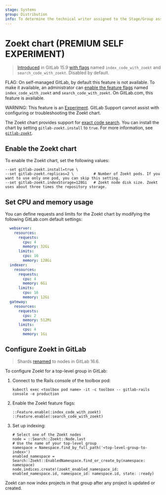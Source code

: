 ```yaml
---
stage: Systems
group: Distribution
info: To determine the technical writer assigned to the Stage/Group associated with this page, see https://handbook.gitlab.com/handbook/product/ux/technical-writing/#assignments
---
```


# Zoekt chart **(PREMIUM SELF EXPERIMENT)**

> [Introduced](https://gitlab.com/gitlab-org/gitlab/-/merge_requests/105049) in GitLab 15.9 [with flags](https://docs.gitlab.com/ee/administration/feature_flags.html) named `index_code_with_zoekt` and `search_code_with_zoekt`. Disabled by default.

FLAG:
On self-managed GitLab, by default this feature is not available.
To make it available, an administrator can [enable the feature flags](https://docs.gitlab.com/ee/administration/feature_flags.html) named `index_code_with_zoekt` and `search_code_with_zoekt`.
On GitLab.com, this feature is available.

WARNING:
This feature is an [Experiment](https://docs.gitlab.com/ee/policy/experiment-beta-support.html#experiment).
GitLab Support cannot assist with configuring or troubleshooting the Zoekt chart.

The Zoekt chart provides support for
[exact code search](https://docs.gitlab.com/ee/user/search/exact_code_search.html).
You can install the chart by setting `gitlab-zoekt.install` to `true`.
For more information, see [`gitlab-zoekt`](https://gitlab.com/gitlab-org/cloud-native/charts/gitlab-zoekt).

## Enable the Zoekt chart

To enable the Zoekt chart, set the following values:

```shell
--set gitlab-zoekt.install=true \
--set gitlab-zoekt.replicas=2 \         # Number of Zoekt pods. If you want to use only one pod, you can skip this setting.
--set gitlab-zoekt.indexStorage=128Gi   # Zoekt node disk size. Zoekt uses about three times the repository storage.
```

## Set CPU and memory usage

You can define requests and limits for the Zoekt chart by modifying the following GitLab.com default settings:

```yaml
  webserver:
    resources:
      requests:
        cpu: 4
        memory: 32Gi
      limits:
        cpu: 16
        memory: 128Gi
  indexer:
    resources:
      requests:
        cpu: 4
        memory: 6Gi
      limits:
        cpu: 16
        memory: 12Gi
  gateway:
    resources:
      requests:
        cpu: 2
        memory: 512Mi
      limits:
        cpu: 4
        memory: 1Gi
```

## Configure Zoekt in GitLab

> Shards [renamed](https://gitlab.com/gitlab-org/gitlab/-/merge_requests/134717) to nodes in GitLab 16.6.

To configure Zoekt for a top-level group in GitLab:

1. Connect to the Rails console of the toolbox pod:

   ```shell
   kubectl exec <toolbox pod name> -it -c toolbox -- gitlab-rails console -e production
   ```

1. Enable the Zoekt feature flags:

   ```shell
   ::Feature.enable(:index_code_with_zoekt)
   ::Feature.enable(:search_code_with_zoekt)
   ```

1. Set up indexing:

   ```shell
   # Select one of the Zoekt nodes
   node = ::Search::Zoekt::Node.last
   # Use the name of your top-level group
   namespace = Namespace.find_by_full_path('<top-level-group-to-index>')
   enabled_namespace = Search::Zoekt::EnabledNamespace.find_or_create_by(namespace: namespace)
   node.indices.create!(zoekt_enabled_namespace_id: enabled_namespace.id, namespace_id: namespace.id, state: :ready)
   ```

Zoekt can now index projects in that group after any project is updated or created.
